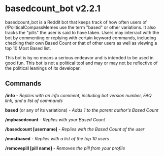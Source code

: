 # basedcount_bot v2.2.1

basedcount_bot is a Reddit bot that keeps track of how often users of r/PoliticalCompassMemes use the term "based" or other variations. It also tracks the "pills" the user is said to have taken.
Users may interract with the bot by commenting or replying with certain keyword commands, including checking their own Based Count or that of other users as well as viewing a top 10 Most Based list.

This bot is by no means a serious endeavor and is intended to be used in good fun. This bot is not a political tool and may or may not be reflective of the political leanings of its developer.

## Commands

**/info** - *Replies with an info comment, including bot version number, FAQ link, and a list of commands*

**based** (or any of its variations) - *Adds 1 to the parent author's Based Count*

**/mybasedcount** - *Replies with your Based Count*

**/basedcount [username]** - *Replies with the Based Count of the user*

**/mostbased** - *Replies with a list of the top 10 users*

**/removepill [pill name]** - *Removes the pill from your profile*